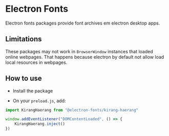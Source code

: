 # Electron Fonts

Electron fonts packages provide font archives em electron desktop apps.

## Limitations

These packages may not work in `BrowserWindow` instances that loaded online webpages. That happens because electron by default not allow load local resources in webpages.

## How to use

* Install the package

* On your `preload.js`, add:

```ts
import KirangHaerang from "@electron-fonts/kirang-haerang"

window.addEventListener("DOMContentLoaded", () => {
    KirangHaerang.inject()
})
```